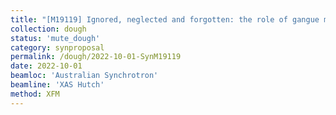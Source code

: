 ```yaml
---
title: "[M19119] Ignored, neglected and forgotten: the role of gangue minerals in copper hydrometallurgy"
collection: dough
status: 'mute_dough'
category: synproposal
permalink: /dough/2022-10-01-SynM19119
date: 2022-10-01
beamloc: 'Australian Synchrotron'
beamline: 'XAS Hutch'
method: XFM
---
```

